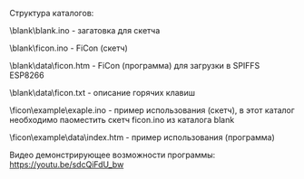 Структура каталогов:

\blank\blank.ino - загатовка для скетча

\blank\ficon.ino - FiCon (скетч)

\blank\data\ficon.htm - FiCon (программа) для загрузки в SPIFFS ESP8266

\blank\data\ficon.txt - описание горячих клавиш


\ficon\example\exaple.ino - пример использования (скетч),
	в этот каталог необходимо паоместить скетч ficon.ino из каталога blank
	
\ficon\example\data\index.htm - пример использования (программа)

Видео демонстрирующее возможности программы: https://youtu.be/sdcQiFdU_bw
